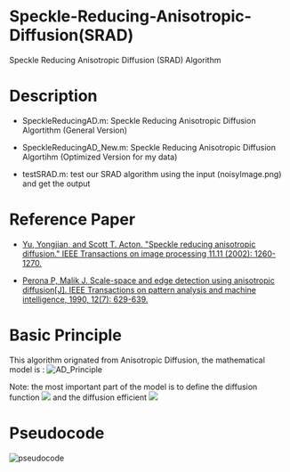 # Speckle-Reducing-Anisotropic-Diffusion(SRAD)
Speckle Reducing Anisotropic Diffusion (SRAD) Algorithm 

# Description
- SpeckleReducingAD.m: Speckle Reducing Anisotropic Diffusion Algortithm (General Version)

- SpeckleReducingAD_New.m: Speckle Reducing Anisotropic Diffusion Algortihm (Optimized Version for my data)

- testSRAD.m: test our SRAD algorithm using the input (noisyImage.png) and get the output

# Reference Paper
- [Yu, Yongjian, and Scott T. Acton. "Speckle reducing anisotropic diffusion." IEEE Transactions on image processing 11.11 (2002): 1260-1270.](https://ieeexplore.ieee.org/document/1097762)

- [Perona P, Malik J. Scale-space and edge detection using anisotropic diffusion[J]. IEEE Transactions on pattern analysis and machine intelligence, 1990, 12(7): 629-639.](https://ieeexplore.ieee.org/document/56205)

# Basic Principle
This algorithm orignated from Anisotropic Diffusion, the mathematical model is :
![AD_Principle](https://github.com/Xingorno/Figures/blob/master/Image_Folder/AD_Principle.png?raw=true)

Note: the most important part of the model is to define the diffusion function 
<img src="http://latex.codecogs.com/svg.latex? c(*)" border="0"/> and the diffusion efficient 
<img src="http://latex.codecogs.com/svg.latex? q" border="0"/>

# Pseudocode
![pseudocode](https://github.com/Xingorno/Figures/blob/master/Image_Folder/pseudocode.png?raw=true)
